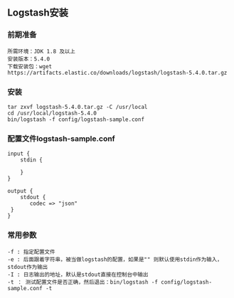 ## Logstash安装

### 前期准备

	所需环境：JDK 1.8 及以上
	安装版本：5.4.0
	下载安装包：wget https://artifacts.elastic.co/downloads/logstash/logstash-5.4.0.tar.gz

### 安装

	tar zxvf logstash-5.4.0.tar.gz -C /usr/local
	cd /usr/local/logstash-5.4.0
    bin/logstash -f config/logstash-sample.conf 


### 配置文件logstash-sample.conf

	input {
	    stdin {
	
	    }
	}
	
	output {
	    stdout {
	       codec => "json"
	 }
	}

### 常用参数

	-f : 指定配置文件
	-e : 后面跟着字符串，被当做logstash的配置，如果是"" 则默认使用stdin作为输入，stdout作为输出
	-I : 日志输出的地址，默认是stdout直接在控制台中输出
	-t ： 测试配置文件是否正确，然后退出：bin/logstash -f config/logstash-sample.conf -t